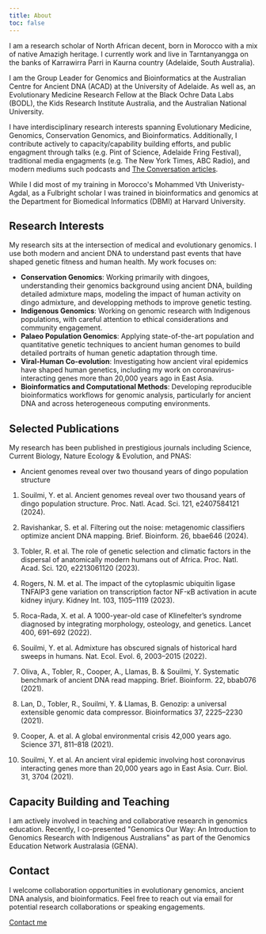 ```yaml
---
title: About
toc: false
---
```


I am a research scholar of North African decent, born in Morocco with a mix of native Amazigh heritage. I currently work and live in Tarntanyangga on the banks of Karrawirra Parri in Kaurna country (Adelaide, South Australia). 

I am the Group Leader for Genomics and Bioinformatics at the Australian Centre for Ancient DNA (ACAD) at the University of Adelaide. As well as, an Evolutionary Medicine Research Fellow at the Black Ochre Data Labs (BODL), the Kids Research Institute Australia, and the Australian National University.

I have interdisciplinary research interests spanning Evolutionary Medicine, Genomics, Conservation Genomics, and Bioinformatics. Additionally, I contribute actively to capacity/capability building efforts, and public engagment through talks (e.g. Pint of Science, Adelaide Fring Festival), traditional media engagments (e.g. The New York Times, ABC Radio), and modern mediums such podcasts and [The Conversation articles](https://theconversation.com/profiles/yassine-souilmi-1243323/articles).

While I did most of my training in Morocco's Mohammed Vth Univeristy-Agdal, as a Fulbright scholar I was trained in bioinformatics and genomics at the Department for Biomedical Informatics (DBMI) at Harvard University.

## Research Interests

My research sits at the intersection of medical and evolutionary genomics. I use both modern and ancient DNA to understand past events that have shaped genetic fitness and human health. My work focuses on:

- **Conservation Genomics**: Working primarily with dingoes, understanding their genomics background using ancient DNA, building detailed admixture maps, modeling the impact of human activity on dingo admixture, and developping methods to improve genetic testing.
- **Indigenous Genomics**: Working on genomic research with Indigenous populations, with careful attention to ethical considerations and community engagement.
- **Palaeo Population Genomics**: Applying state-of-the-art population and quantitative genetic techniques to ancient human genomes to build detailed portraits of human genetic adaptation through time.
- **Viral-Human Co-evolution**: Investigating how ancient viral epidemics have shaped human genetics, including my work on coronavirus-interacting genes more than 20,000 years ago in East Asia.
- **Bioinformatics and Computational Methods**: Developing reproducible bioinformatics workflows for genomic analysis, particularly for ancient DNA and across heterogeneous computing environments.

## Selected Publications

My research has been published in prestigious journals including Science, Current Biology, Nature Ecology & Evolution, and PNAS:

- Ancient genomes reveal over two thousand years of dingo population structure

1. Souilmi, Y. et al. Ancient genomes reveal over two thousand years of dingo population structure. Proc. Natl. Acad. Sci. 121, e2407584121 (2024).

2. Ravishankar, S. et al. Filtering out the noise: metagenomic classifiers optimize ancient DNA mapping. Brief. Bioinform. 26, bbae646 (2024).

3. Tobler, R. et al. The role of genetic selection and climatic factors in the dispersal of anatomically modern humans out of Africa. Proc. Natl. Acad. Sci. 120, e2213061120 (2023).

4. Rogers, N. M. et al. The impact of the cytoplasmic ubiquitin ligase TNFAIP3 gene variation on transcription factor NF-κB activation in acute kidney injury. Kidney Int. 103, 1105–1119 (2023).

5. Roca-Rada, X. et al. A 1000-year-old case of Klinefelter’s syndrome diagnosed by integrating morphology, osteology, and genetics.  Lancet 400, 691–692 (2022).

6. Souilmi, Y. et al. Admixture has obscured signals of historical hard sweeps in humans. Nat. Ecol. Evol. 6, 2003–2015 (2022).

7. Oliva, A., Tobler, R., Cooper, A., Llamas, B. & Souilmi, Y. Systematic benchmark of ancient DNA read mapping. Brief. Bioinform. 22, bbab076 (2021).

8. Lan, D., Tobler, R., Souilmi, Y. & Llamas, B. Genozip: a universal extensible genomic data compressor. Bioinformatics 37, 2225–2230 (2021).

9. Cooper, A. et al. A global environmental crisis 42,000 years ago. Science 371, 811–818 (2021).

10. Souilmi, Y. et al. An ancient viral epidemic involving host coronavirus interacting genes more than 20,000 years ago in East Asia. Curr. Biol. 31, 3704 (2021).

## Capacity Building and Teaching

I am actively involved in teaching and collaborative research in genomics education. Recently, I co-presented "Genomics Our Way: An Introduction to Genomics Research with Indigenous Australians" as part of the Genomics Education Network Australasia (GENA).

## Contact

I welcome collaboration opportunities in evolutionary genomics, ancient DNA analysis, and bioinformatics. Feel free to reach out via email for potential research collaborations or speaking engagements.

[Contact me](mailto:yassine.souilmi@adelaide.edu.au)

